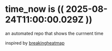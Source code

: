# time_now is (( 2025-08-24T11:00:00.029Z ))

an automated repo that shows the currnent time

inspired by [breakingheatmap](https://github.com/breakingheatmap/breakingheatmap)